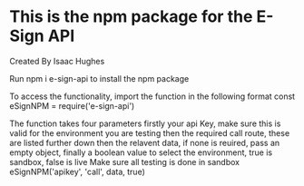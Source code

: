 # This is the npm package for the E-Sign API

Created By Isaac Hughes

Run npm i e-sign-api to install the npm package

To access the functionality, import the function in the following format
const eSignNPM = require('e-sign-api')


The function takes four parameters
firstly your api Key, make sure this is valid for the environment you are testing
then the required call route, these are listed further down
then the relavent data, if none is reuired, pass an empty object,
finally a boolean value to select the environment, true is sandbox, false is live
Make sure all testing is done in sandbox
eSignNPM('apikey', 'call', data, true)